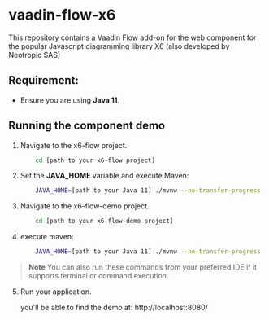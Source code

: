 # vaadin-flow-x6
This repository contains a Vaadin Flow add-on for the web component for the popular Javascript diagramming library X6 (also developed by Neotropic SAS)

## Requirement:
- Ensure you are using **Java 11**.
  
## Running the component demo

1. Navigate to the x6-flow project.
   
    ```bash
        cd [path to your x6-flow project]
    ```

2. Set the **JAVA_HOME** variable and execute Maven:
   
    ```bash
        JAVA_HOME=[path to your Java 11] ./mvnw --no-transfer-progress clean install
    ```

3. Navigate to the x6-flow-demo project.
   
    ```bash
        cd [path to your x6-flow-demo project]
    ```

4. execute maven:
   
    ```bash
        JAVA_HOME=[path to your Java 11] ./mvnw --no-transfer-progress clean install
    ```

> **Note**
>You can also run these commands from your preferred IDE if it supports terminal or command execution.
>

5. Run your application.
   
   you'll be able to find the demo at: http://localhost:8080/
